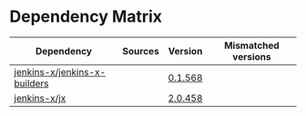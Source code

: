 # Dependency Matrix

Dependency | Sources | Version | Mismatched versions
---------- | ------- | ------- | -------------------
[jenkins-x/jenkins-x-builders](https://github.com/jenkins-x/jenkins-x-builders) |  | [0.1.568]() | 
[jenkins-x/jx](https://github.com/jenkins-x/jx) |  | [2.0.458](https://github.com/jenkins-x/jx/releases/tag/v2.0.458) | 
